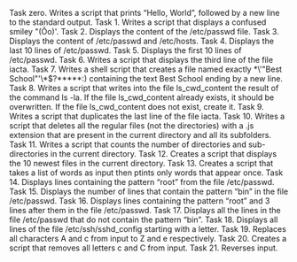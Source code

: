 Task zero. Writes a script that prints “Hello, World”, followed by a new line to the standard output.
Task 1. Writes a script that displays a confused smiley "(Ôo)'.
Task 2. Displays the content of the /etc/passwd file.
Task 3. Displays the content of /etc/passwd and /etc/hosts.
Task 4. Displays the last 10 lines of /etc/passwd.
Task 5. Displays the first 10 lines of /etc/passwd.
Task 6. Writes a script that displays the third line of the file iacta.
Task 7. Writes a shell script that creates a file named exactly \*\\'"Best School"\'\\*$\?\*\*\*\*\*:) containing the text Best School ending by a new line.
Task 8. Writes a script that writes into the file ls_cwd_content the result of the command ls -la. If the file ls_cwd_content already exists, it should be overwritten. If the file ls_cwd_content does not exist, create it.
Task 9. Writes a script that duplicates the last line of the file iacta.
Task 10. Writes a script that deletes all the regular files (not the directories) with a .js extension that are present in the current directory and all its subfolders.
Task 11. Writes a script that counts the number of directories and sub-directories in the current directory.
Task 12. Creates a script that displays the 10 newest files in the current directory.
Task 13. Creates a script that takes a list of words as input then ptints only words that appear once. 
Task 14. Displays lines containing the pattern “root” from the file /etc/passwd. 
Task 15. Displays the number of lines that contain the pattern “bin” in the file /etc/passwd. 
Task 16. Displays lines containing the pattern “root” and 3 lines after them in the file /etc/passwd. 
Task 17. Displays all the lines in the file /etc/passwd that do not contain the pattern “bin”. 
Task 18. Displays all lines of the file /etc/ssh/sshd_config starting with a letter. 
Task 19. Replaces all characters A and c from input to Z and e respectively. 
Task 20. Creates a script that removes all letters c and C from input. 
Task 21. Reverses input. 

